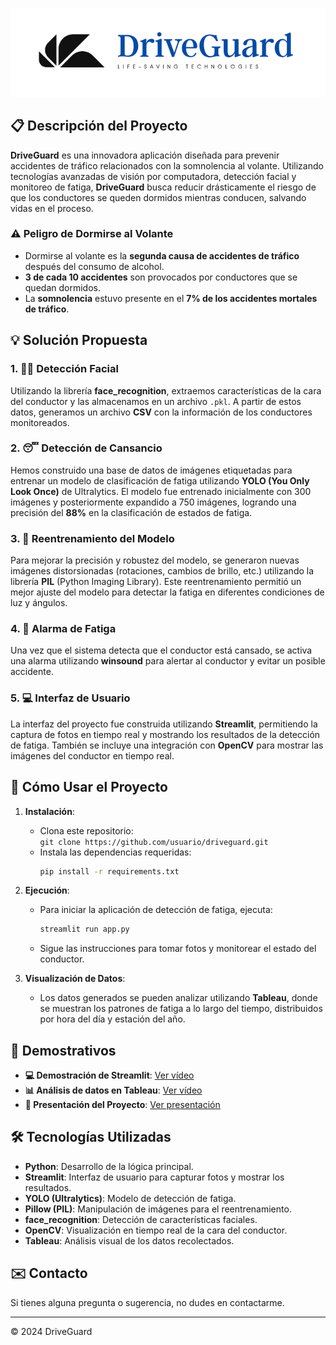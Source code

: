 ![DriveGuard Logo](https://github.com/lidiamayor/finalproject/blob/main/images/logo_driveguard_blue.png)

## 📋 Descripción del Proyecto

**DriveGuard** es una innovadora aplicación diseñada para prevenir accidentes de tráfico relacionados con la somnolencia al volante. Utilizando tecnologías avanzadas de visión por computadora, detección facial y monitoreo de fatiga, **DriveGuard** busca reducir drásticamente el riesgo de que los conductores se queden dormidos mientras conducen, salvando vidas en el proceso.

### ⚠️ Peligro de Dormirse al Volante
- Dormirse al volante es la **segunda causa de accidentes de tráfico** después del consumo de alcohol.
- **3 de cada 10 accidentes** son provocados por conductores que se quedan dormidos.
- La **somnolencia** estuvo presente en el **7% de los accidentes mortales de tráfico**.

## 💡 Solución Propuesta

### 1. 🧑‍💻 Detección Facial
Utilizando la librería **face_recognition**, extraemos características de la cara del conductor y las almacenamos en un archivo `.pkl`. A partir de estos datos, generamos un archivo **CSV** con la información de los conductores monitoreados.

### 2. 😴 Detección de Cansancio
Hemos construido una base de datos de imágenes etiquetadas para entrenar un modelo de clasificación de fatiga utilizando **YOLO (You Only Look Once)** de Ultralytics. El modelo fue entrenado inicialmente con 300 imágenes y posteriormente expandido a 750 imágenes, logrando una precisión del **88%** en la clasificación de estados de fatiga.

### 3. 🔄 Reentrenamiento del Modelo
Para mejorar la precisión y robustez del modelo, se generaron nuevas imágenes distorsionadas (rotaciones, cambios de brillo, etc.) utilizando la librería **PIL** (Python Imaging Library). Este reentrenamiento permitió un mejor ajuste del modelo para detectar la fatiga en diferentes condiciones de luz y ángulos.

### 4. 🚨 Alarma de Fatiga
Una vez que el sistema detecta que el conductor está cansado, se activa una alarma utilizando **winsound** para alertar al conductor y evitar un posible accidente.

### 5. 💻 Interfaz de Usuario
La interfaz del proyecto fue construida utilizando **Streamlit**, permitiendo la captura de fotos en tiempo real y mostrando los resultados de la detección de fatiga. También se incluye una integración con **OpenCV** para mostrar las imágenes del conductor en tiempo real.

## 🚀 Cómo Usar el Proyecto

1. **Instalación**:
   - Clona este repositorio:  
     `git clone https://github.com/usuario/driveguard.git`
   - Instala las dependencias requeridas:
     ```bash
     pip install -r requirements.txt
     ```

2. **Ejecución**:
   - Para iniciar la aplicación de detección de fatiga, ejecuta:
     ```bash
     streamlit run app.py
     ```
   - Sigue las instrucciones para tomar fotos y monitorear el estado del conductor.

3. **Visualización de Datos**:
   - Los datos generados se pueden analizar utilizando **Tableau**, donde se muestran los patrones de fatiga a lo largo del tiempo, distribuidos por hora del día y estación del año.

## 🎥 Demostrativos

- **💻 Demostración de Streamlit**: [Ver vídeo](https://www.canva.com/design/DAGUfQ6YOz4/dzUl5iwBRL0HAGdqNJ_8Zw/watch?utm_content=DAGUfQ6YOz4&utm_campaign=designshare&utm_medium=link&utm_source=editoro)
- **📊 Análisis de datos en Tableau**: [Ver vídeo](https://public.tableau.com/views/DriveGuard/Historia?:language=es-ES&:sid=&:redirect=auth&:display_count=n&:origin=viz_share_link)
- **🎤 Presentación del Proyecto**: [Ver presentación](https://www.canva.com/design/DAGUeHJxpcc/KH67qUOGjCwiN0sOYC0sfA/view?utm_content=DAGUeHJxpcc&utm_campaign=designshare&utm_medium=link&utm_source=editor)

## 🛠️ Tecnologías Utilizadas

- **Python**: Desarrollo de la lógica principal.
- **Streamlit**: Interfaz de usuario para capturar fotos y mostrar los resultados.
- **YOLO (Ultralytics)**: Modelo de detección de fatiga.
- **Pillow (PIL)**: Manipulación de imágenes para el reentrenamiento.
- **face_recognition**: Detección de características faciales.
- **OpenCV**: Visualización en tiempo real de la cara del conductor.
- **Tableau**: Análisis visual de los datos recolectados.

## ✉️ Contacto

Si tienes alguna pregunta o sugerencia, no dudes en contactarme.

---

© 2024 DriveGuard
